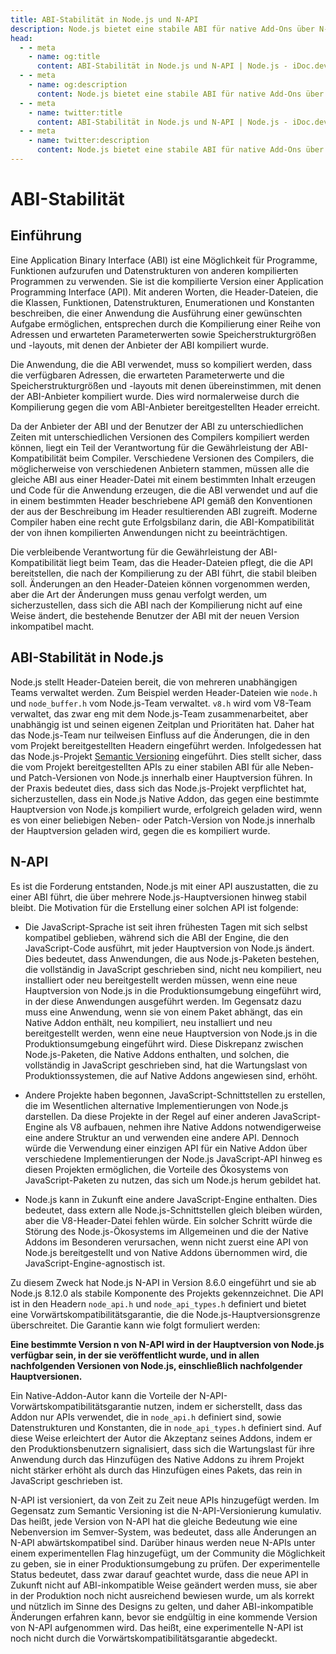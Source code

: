 ```yaml
---
title: ABI-Stabilität in Node.js und N-API
description: Node.js bietet eine stabile ABI für native Add-Ons über N-API, die Kompatibilität zwischen mehreren Hauptversionen sicherstellt und die Wartungsbelastung für Produktionsumgebungen reduziert.
head:
  - - meta
    - name: og:title
      content: ABI-Stabilität in Node.js und N-API | Node.js - iDoc.dev
  - - meta
    - name: og:description
      content: Node.js bietet eine stabile ABI für native Add-Ons über N-API, die Kompatibilität zwischen mehreren Hauptversionen sicherstellt und die Wartungsbelastung für Produktionsumgebungen reduziert.
  - - meta
    - name: twitter:title
      content: ABI-Stabilität in Node.js und N-API | Node.js - iDoc.dev
  - - meta
    - name: twitter:description
      content: Node.js bietet eine stabile ABI für native Add-Ons über N-API, die Kompatibilität zwischen mehreren Hauptversionen sicherstellt und die Wartungsbelastung für Produktionsumgebungen reduziert.
---
```



# ABI-Stabilität

## Einführung

Eine Application Binary Interface (ABI) ist eine Möglichkeit für Programme, Funktionen aufzurufen und Datenstrukturen von anderen kompilierten Programmen zu verwenden. Sie ist die kompilierte Version einer Application Programming Interface (API). Mit anderen Worten, die Header-Dateien, die die Klassen, Funktionen, Datenstrukturen, Enumerationen und Konstanten beschreiben, die einer Anwendung die Ausführung einer gewünschten Aufgabe ermöglichen, entsprechen durch die Kompilierung einer Reihe von Adressen und erwarteten Parameterwerten sowie Speicherstrukturgrößen und -layouts, mit denen der Anbieter der ABI kompiliert wurde.

Die Anwendung, die die ABI verwendet, muss so kompiliert werden, dass die verfügbaren Adressen, die erwarteten Parameterwerte und die Speicherstrukturgrößen und -layouts mit denen übereinstimmen, mit denen der ABI-Anbieter kompiliert wurde. Dies wird normalerweise durch die Kompilierung gegen die vom ABI-Anbieter bereitgestellten Header erreicht.

Da der Anbieter der ABI und der Benutzer der ABI zu unterschiedlichen Zeiten mit unterschiedlichen Versionen des Compilers kompiliert werden können, liegt ein Teil der Verantwortung für die Gewährleistung der ABI-Kompatibilität beim Compiler. Verschiedene Versionen des Compilers, die möglicherweise von verschiedenen Anbietern stammen, müssen alle die gleiche ABI aus einer Header-Datei mit einem bestimmten Inhalt erzeugen und Code für die Anwendung erzeugen, die die ABI verwendet und auf die in einem bestimmten Header beschriebene API gemäß den Konventionen der aus der Beschreibung im Header resultierenden ABI zugreift. Moderne Compiler haben eine recht gute Erfolgsbilanz darin, die ABI-Kompatibilität der von ihnen kompilierten Anwendungen nicht zu beeinträchtigen.

Die verbleibende Verantwortung für die Gewährleistung der ABI-Kompatibilität liegt beim Team, das die Header-Dateien pflegt, die die API bereitstellen, die nach der Kompilierung zu der ABI führt, die stabil bleiben soll. Änderungen an den Header-Dateien können vorgenommen werden, aber die Art der Änderungen muss genau verfolgt werden, um sicherzustellen, dass sich die ABI nach der Kompilierung nicht auf eine Weise ändert, die bestehende Benutzer der ABI mit der neuen Version inkompatibel macht.


## ABI-Stabilität in Node.js

Node.js stellt Header-Dateien bereit, die von mehreren unabhängigen Teams verwaltet werden. Zum Beispiel werden Header-Dateien wie `node.h` und `node_buffer.h` vom Node.js-Team verwaltet. `v8.h` wird vom V8-Team verwaltet, das zwar eng mit dem Node.js-Team zusammenarbeitet, aber unabhängig ist und seinen eigenen Zeitplan und Prioritäten hat. Daher hat das Node.js-Team nur teilweisen Einfluss auf die Änderungen, die in den vom Projekt bereitgestellten Headern eingeführt werden. Infolgedessen hat das Node.js-Projekt [Semantic Versioning](https://semver.org) eingeführt. Dies stellt sicher, dass die vom Projekt bereitgestellten APIs zu einer stabilen ABI für alle Neben- und Patch-Versionen von Node.js innerhalb einer Hauptversion führen. In der Praxis bedeutet dies, dass sich das Node.js-Projekt verpflichtet hat, sicherzustellen, dass ein Node.js Native Addon, das gegen eine bestimmte Hauptversion von Node.js kompiliert wurde, erfolgreich geladen wird, wenn es von einer beliebigen Neben- oder Patch-Version von Node.js innerhalb der Hauptversion geladen wird, gegen die es kompiliert wurde.

## N-API

Es ist die Forderung entstanden, Node.js mit einer API auszustatten, die zu einer ABI führt, die über mehrere Node.js-Hauptversionen hinweg stabil bleibt. Die Motivation für die Erstellung einer solchen API ist folgende:

- Die JavaScript-Sprache ist seit ihren frühesten Tagen mit sich selbst kompatibel geblieben, während sich die ABI der Engine, die den JavaScript-Code ausführt, mit jeder Hauptversion von Node.js ändert. Dies bedeutet, dass Anwendungen, die aus Node.js-Paketen bestehen, die vollständig in JavaScript geschrieben sind, nicht neu kompiliert, neu installiert oder neu bereitgestellt werden müssen, wenn eine neue Hauptversion von Node.js in die Produktionsumgebung eingeführt wird, in der diese Anwendungen ausgeführt werden. Im Gegensatz dazu muss eine Anwendung, wenn sie von einem Paket abhängt, das ein Native Addon enthält, neu kompiliert, neu installiert und neu bereitgestellt werden, wenn eine neue Hauptversion von Node.js in die Produktionsumgebung eingeführt wird. Diese Diskrepanz zwischen Node.js-Paketen, die Native Addons enthalten, und solchen, die vollständig in JavaScript geschrieben sind, hat die Wartungslast von Produktionssystemen, die auf Native Addons angewiesen sind, erhöht.

- Andere Projekte haben begonnen, JavaScript-Schnittstellen zu erstellen, die im Wesentlichen alternative Implementierungen von Node.js darstellen. Da diese Projekte in der Regel auf einer anderen JavaScript-Engine als V8 aufbauen, nehmen ihre Native Addons notwendigerweise eine andere Struktur an und verwenden eine andere API. Dennoch würde die Verwendung einer einzigen API für ein Native Addon über verschiedene Implementierungen der Node.js JavaScript-API hinweg es diesen Projekten ermöglichen, die Vorteile des Ökosystems von JavaScript-Paketen zu nutzen, das sich um Node.js herum gebildet hat.

- Node.js kann in Zukunft eine andere JavaScript-Engine enthalten. Dies bedeutet, dass extern alle Node.js-Schnittstellen gleich bleiben würden, aber die V8-Header-Datei fehlen würde. Ein solcher Schritt würde die Störung des Node.js-Ökosystems im Allgemeinen und die der Native Addons im Besonderen verursachen, wenn nicht zuerst eine API von Node.js bereitgestellt und von Native Addons übernommen wird, die JavaScript-Engine-agnostisch ist.

Zu diesem Zweck hat Node.js N-API in Version 8.6.0 eingeführt und sie ab Node.js 8.12.0 als stabile Komponente des Projekts gekennzeichnet. Die API ist in den Headern `node_api.h` und `node_api_types.h` definiert und bietet eine Vorwärtskompatibilitätsgarantie, die die Node.js-Hauptversionsgrenze überschreitet. Die Garantie kann wie folgt formuliert werden:

**Eine bestimmte Version n von N-API wird in der Hauptversion von Node.js verfügbar sein, in der sie veröffentlicht wurde, und in allen nachfolgenden Versionen von Node.js, einschließlich nachfolgender Hauptversionen.**

Ein Native-Addon-Autor kann die Vorteile der N-API-Vorwärtskompatibilitätsgarantie nutzen, indem er sicherstellt, dass das Addon nur APIs verwendet, die in `node_api.h` definiert sind, sowie Datenstrukturen und Konstanten, die in `node_api_types.h` definiert sind. Auf diese Weise erleichtert der Autor die Akzeptanz seines Addons, indem er den Produktionsbenutzern signalisiert, dass sich die Wartungslast für ihre Anwendung durch das Hinzufügen des Native Addons zu ihrem Projekt nicht stärker erhöht als durch das Hinzufügen eines Pakets, das rein in JavaScript geschrieben ist.

N-API ist versioniert, da von Zeit zu Zeit neue APIs hinzugefügt werden. Im Gegensatz zum Semantic Versioning ist die N-API-Versionierung kumulativ. Das heißt, jede Version von N-API hat die gleiche Bedeutung wie eine Nebenversion im Semver-System, was bedeutet, dass alle Änderungen an N-API abwärtskompatibel sind. Darüber hinaus werden neue N-APIs unter einem experimentellen Flag hinzugefügt, um der Community die Möglichkeit zu geben, sie in einer Produktionsumgebung zu prüfen. Der experimentelle Status bedeutet, dass zwar darauf geachtet wurde, dass die neue API in Zukunft nicht auf ABI-inkompatible Weise geändert werden muss, sie aber in der Produktion noch nicht ausreichend bewiesen wurde, um als korrekt und nützlich im Sinne des Designs zu gelten, und daher ABI-inkompatible Änderungen erfahren kann, bevor sie endgültig in eine kommende Version von N-API aufgenommen wird. Das heißt, eine experimentelle N-API ist noch nicht durch die Vorwärtskompatibilitätsgarantie abgedeckt.

